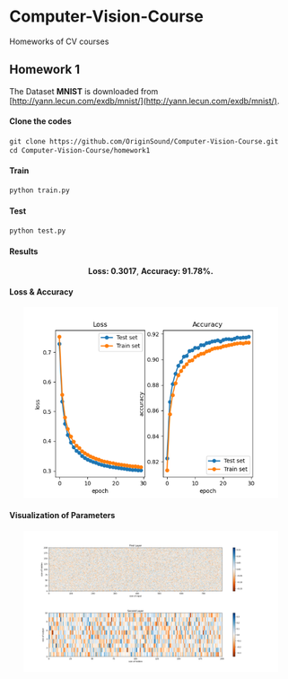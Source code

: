 # Computer-Vision-Course
Homeworks of CV courses 

## Homework 1
The Dataset **MNIST** is downloaded from [http://yann.lecun.com/exdb/mnist/](http://yann.lecun.com/exdb/mnist/).

####  Clone the codes 
```shell
git clone https://github.com/OriginSound/Computer-Vision-Course.git 
cd Computer-Vision-Course/homework1
```

#### Train
```python 
python train.py
```

#### Test 
```python
python test.py 
```

#### Results
**<center>Loss: 0.3017**,   **Accuracy: 91.78%.</center>**

#### Loss & Accuracy

<div align=center><img src="./homework1/plot.png" width="90%" height="90%"></div> 

#### Visualization of Parameters

<div align=center><img src="./homework1/visualization.png" width="90%" height="90%"></div>